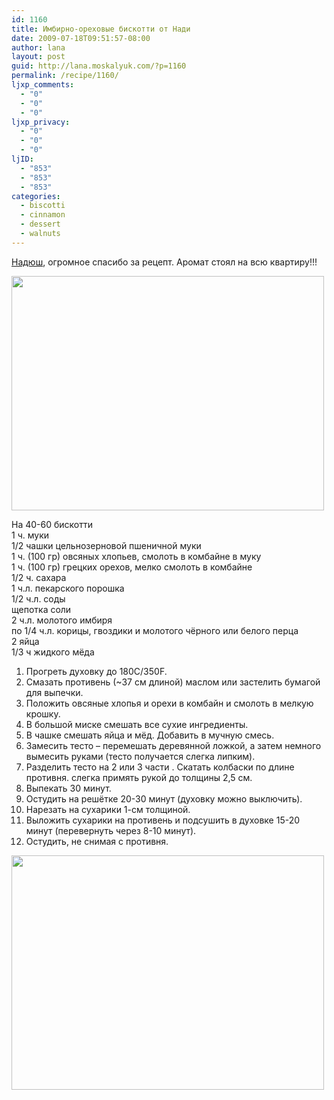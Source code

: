 ```yaml
---
id: 1160
title: Имбирно-ореховые бискотти от Нади
date: 2009-07-18T09:51:57-08:00
author: lana
layout: post
guid: http://lana.moskalyuk.com/?p=1160
permalink: /recipe/1160/
ljxp_comments:
  - "0"
  - "0"
  - "0"
ljxp_privacy:
  - "0"
  - "0"
  - "0"
ljID:
  - "853"
  - "853"
  - "853"
categories:
  - biscotti
  - cinnamon
  - dessert
  - walnuts
---
```

[Надюш](http://a-krol-cookbook.livejournal.com/46777.html), огромное спасибо за рецепт. Аромат стоял на всю квартиру!!!

<img loading="lazy" class="alignnone" title="Ginger Biscotti" src="http://farm3.static.flickr.com/2519/3719237480_8879e4930e.jpg?v=0" alt="" width="500" height="375" /> 

На 40-60 бискотти  
1 ч. муки  
1/2 чашки цельнозерновой пшеничной муки  
1 ч. (100 гр) овсяных хлопьев, смолоть в комбайне в муку  
1 ч. (100 гр) грецких орехов, мелко смолоть в комбайне  
1/2 ч. сахара  
1 ч.л. пекарского порошка  
1/2 ч.л. соды  
щепотка соли  
2 ч.л. молотого имбиря  
по 1/4 ч.л. корицы, гвоздики и молотого чёрного или белого перца  
2 яйца  
1/3 ч жидкого мёда

1. Прогреть духовку до 180C/350F.  
2. Смазать противень (~37 см длиной) маслом или застелить бумагой для выпечки.  
3. Положить овсяные хлопья и орехи в комбайн и смолоть в мелкую крошку.  
4. В большой миске смешать все сухие ингредиенты.  
5. В чашке смешать яйца и мёд. Добавить в мучную смесь.  
6. Замесить тесто &#8211; перемешать деревянной ложкой, а затем немного вымесить руками (тесто получается слегка липким).  
7. Разделить тесто на 2 или 3 части . Скатать колбаски по длине противня. слегка примять рукой до толщины 2,5 см.  
8. Выпекать 30 минут.  
9. Остудить на решётке 20-30 минут (духовку можно выключить).  
10. Нарезать на сухарики 1-см толщиной.  
11. Выложить сухарики на противень и подсушить в духовке 15-20 минут (перевернуть через 8-10 минут).  
12. Остудить, не снимая с противня.

<img loading="lazy" class="alignnone" title="Ginger Biscotti" src="http://farm4.static.flickr.com/3496/3718421621_fb1b26c13b.jpg?v=0" alt="" width="500" height="375" />